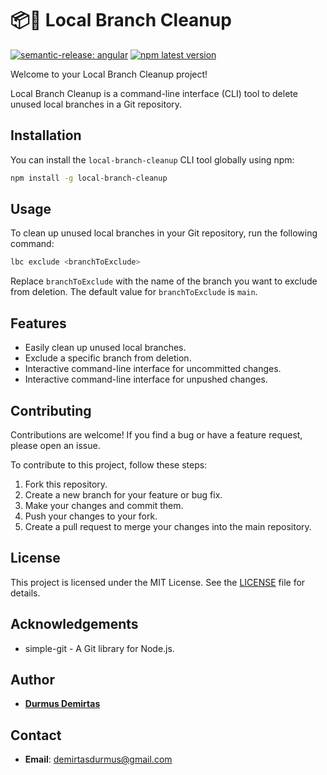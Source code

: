 # 📦🚀 Local Branch Cleanup

[![semantic-release: angular](https://img.shields.io/badge/semantic--release-angular-e10079?logo=semantic-release)](https://github.com/semantic-release/semantic-release) [![npm latest version](https://img.shields.io/npm/v/local-branch-cleanup/latest.svg)](https://www.npmjs.com/package/local-branch-cleanup)

Welcome to your Local Branch Cleanup project!

Local Branch Cleanup is a command-line interface (CLI) tool to delete unused local branches in a Git repository.

## Installation

You can install the `local-branch-cleanup` CLI tool globally using npm:

```bash
npm install -g local-branch-cleanup
```

## Usage

To clean up unused local branches in your Git repository, run the following command:

<!-- ```bash
lbc
```

This command will interactively guide you through the process of selecting and deleting local branches that have already been merged into the current branch.

You can also exclude specific branches from deletion using the exclude command: -->

```bash
lbc exclude <branchToExclude>
```

Replace ```branchToExclude``` with the name of the branch you want to exclude from deletion.
The default value for ```branchToExclude``` is ```main```.

## Features

* Easily clean up unused local branches.
* Exclude a specific branch from deletion.
* Interactive command-line interface for uncommitted changes.
* Interactive command-line interface for unpushed changes.
<!-- * Interactive command-line interface for branch selection. -->

## Contributing

Contributions are welcome! If you find a bug or have a feature request, please open an issue.

To contribute to this project, follow these steps:

1. Fork this repository.
2. Create a new branch for your feature or bug fix.
3. Make your changes and commit them.
4. Push your changes to your fork.
5. Create a pull request to merge your changes into the main repository.

## License

This project is licensed under the MIT License. See the [LICENSE](LICENSE) file for details.

## Acknowledgements

* simple-git - A Git library for Node.js.

## Author

* [**Durmus Demirtas**](https://github.com/demirtasdurmus)

## Contact

* **Email**: <demirtasdurmus@gmail.com>
